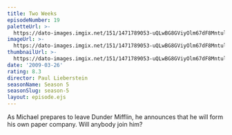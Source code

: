 ```yaml
---
title: Two Weeks
episodeNumber: 19
paletteUrl: >-
  https://dato-images.imgix.net/151/1471789053-uQLwBG8GViyOlm67dF8Mntulyif.jpg?auto=enhance&ch=DPR%2CWidth&palette=json
imageUrl: >-
  https://dato-images.imgix.net/151/1471789053-uQLwBG8GViyOlm67dF8Mntulyif.jpg?auto=compress%2Cformat&ch=DPR%2CWidth&w=500
thumbnailUrl: >-
  https://dato-images.imgix.net/151/1471789053-uQLwBG8GViyOlm67dF8Mntulyif.jpg?auto=enhance&ch=DPR%2CWidth&fit=crop&fm=jpg&h=280&w=500
date: '2009-03-26'
rating: 8.3
director: Paul Lieberstein
seasonName: Season 5
seasonSlug: season-5
layout: episode.ejs
---
```


As Michael prepares to leave Dunder Mifflin, he announces that he will form his own paper company. Will anybody join him?